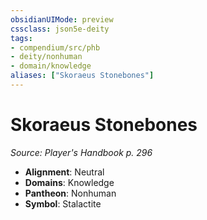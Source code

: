 ```yaml
---
obsidianUIMode: preview
cssclass: json5e-deity
tags:
- compendium/src/phb
- deity/nonhuman
- domain/knowledge
aliases: ["Skoraeus Stonebones"]
---
```

# Skoraeus Stonebones
*Source: Player's Handbook p. 296* 

- **Alignment**: Neutral
- **Domains**: Knowledge
- **Pantheon**: Nonhuman
- **Symbol**: Stalactite